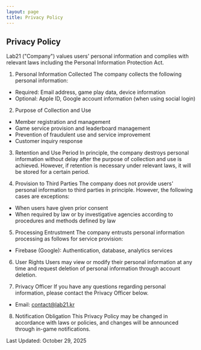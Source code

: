 ```yaml
---
layout: page
title: Privacy Policy
---
```

<div class="col-lg-12 text-center">
	<h2 class="section-heading text-uppercase">Privacy Policy</h2>
</div>

Lab21 ("Company") values users' personal information and complies with relevant laws including the Personal Information Protection Act.

1. Personal Information Collected
   The company collects the following personal information:
- Required: Email address, game play data, device information
- Optional: Apple ID, Google account information (when using social login)

2. Purpose of Collection and Use
- Member registration and management
- Game service provision and leaderboard management
- Prevention of fraudulent use and service improvement
- Customer inquiry response

3. Retention and Use Period
   In principle, the company destroys personal information without delay after the purpose of collection and use is achieved. However, if retention is necessary under relevant laws, it will be stored for a certain period.

4. Provision to Third Parties
   The company does not provide users' personal information to third parties in principle. However, the following cases are exceptions:
- When users have given prior consent
- When required by law or by investigative agencies according to procedures and methods defined by law

5. Processing Entrustment
   The company entrusts personal information processing as follows for service provision:
- Firebase (Google): Authentication, database, analytics services

6. User Rights
   Users may view or modify their personal information at any time and request deletion of personal information through account deletion.

7. Privacy Officer
   If you have any questions regarding personal information, please contact the Privacy Officer below.
- Email: contact@lab21.kr

8. Notification Obligation
   This Privacy Policy may be changed in accordance with laws or policies, and changes will be announced through in-game notifications.

Last Updated: October 29, 2025